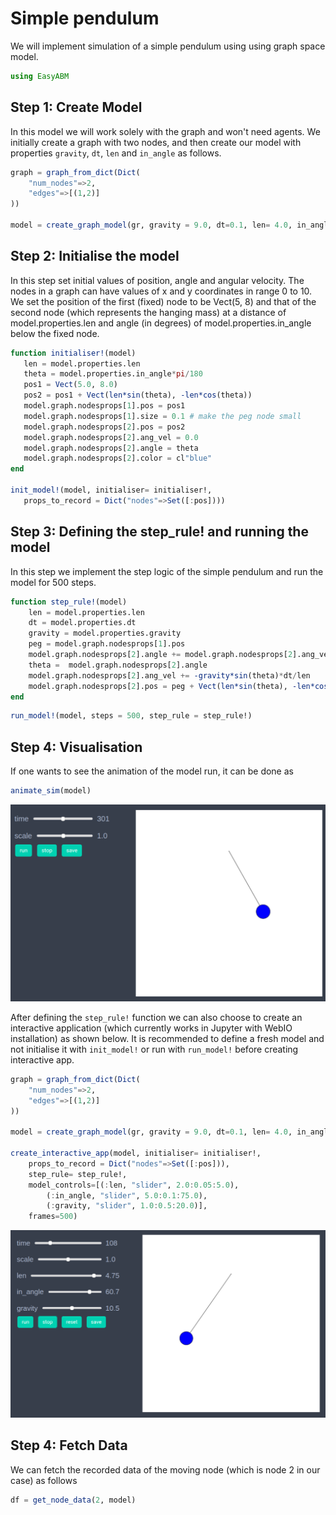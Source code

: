 # Simple pendulum 
We will implement simulation of a simple pendulum using using graph space model.  


```julia
using EasyABM
```

## Step 1: Create Model

In this model we will work solely with the graph and won't need agents. We initially create a graph with two nodes, and then create our model with properties `gravity`, `dt`, `len` and `in_angle` as follows. 


```julia
graph = graph_from_dict(Dict(
    "num_nodes"=>2,
    "edges"=>[(1,2)]
))

model = create_graph_model(gr, gravity = 9.0, dt=0.1, len= 4.0, in_angle=30.0)
```

## Step 2: Initialise the model

In this step set initial values of position, angle and angular velocity. The nodes in a graph can have values of x and y coordinates in range 0 to 10. We set the position of the first (fixed) node to be Vect(5, 8) and that of the second node (which represents the hanging mass) at a distance of model.properties.len and angle (in degrees) of model.properties.in_angle below the fixed node. 

 ```julia
function initialiser!(model)
    len = model.properties.len
    theta = model.properties.in_angle*pi/180
    pos1 = Vect(5.0, 8.0)
    pos2 = pos1 + Vect(len*sin(theta), -len*cos(theta))
    model.graph.nodesprops[1].pos = pos1
    model.graph.nodesprops[1].size = 0.1 # make the peg node small
    model.graph.nodesprops[2].pos = pos2
    model.graph.nodesprops[2].ang_vel = 0.0
    model.graph.nodesprops[2].angle = theta
    model.graph.nodesprops[2].color = cl"blue"
end

init_model!(model, initialiser= initialiser!, 
    props_to_record = Dict("nodes"=>Set([:pos]))) 
```

## Step 3: Defining the step_rule! and running the model

In this step we implement the step logic of the simple pendulum and run the model for 500 steps. 

```julia
function step_rule!(model)
    len = model.properties.len
    dt = model.properties.dt
    gravity = model.properties.gravity
    peg = model.graph.nodesprops[1].pos
    model.graph.nodesprops[2].angle += model.graph.nodesprops[2].ang_vel*dt
    theta =  model.graph.nodesprops[2].angle
    model.graph.nodesprops[2].ang_vel += -gravity*sin(theta)*dt/len
    model.graph.nodesprops[2].pos = peg + Vect(len*sin(theta), -len*cos(theta))    
end
```


```julia
run_model!(model, steps = 500, step_rule = step_rule!)
```

## Step 4: Visualisation


If one wants to see the animation of the model run, it can be done as 

```julia
animate_sim(model)
```

![png](assets/SimplePendulum/SimplePendulumAnim1.png)

After defining the `step_rule!` function we can also choose to create an interactive application (which currently works in Jupyter with WebIO installation) as shown below. It is recommended to define a fresh model and not initialise it with `init_model!` or run with `run_model!` before creating interactive app. 


```julia
graph = graph_from_dict(Dict(
    "num_nodes"=>2,
    "edges"=>[(1,2)]
))

model = create_graph_model(gr, gravity = 9.0, dt=0.1, len= 4.0, in_angle=30.0)

create_interactive_app(model, initialiser= initialiser!,
    props_to_record = Dict("nodes"=>Set([:pos])),
    step_rule= step_rule!,
    model_controls=[(:len, "slider", 2.0:0.05:5.0), 
        (:in_angle, "slider", 5.0:0.1:75.0),
        (:gravity, "slider", 1.0:0.5:20.0)],
    frames=500) 
```

![png](assets/SimplePendulum/SimplePendulumIntApp.png)

## Step 4: Fetch Data 

We can fetch the recorded data of the moving node (which is node 2 in our case) as follows

```julia
df = get_node_data(2, model)
```
```julia